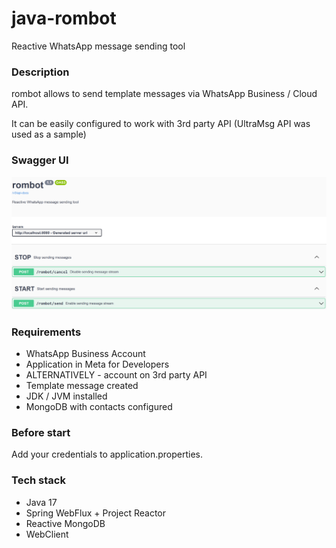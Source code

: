 # java-rombot
Reactive WhatsApp message sending tool

### Description

rombot allows to send template messages via WhatsApp Business / Cloud API.

It can be easily configured to work with 3rd party API (UltraMsg API was used as a sample)

### Swagger UI

![](rombot_ui.png)

### Requirements
- WhatsApp Business Account
- Application in Meta for Developers
- ALTERNATIVELY - account on 3rd party API
- Template message created
- JDK / JVM installed
- MongoDB with contacts configured

### Before start

Add your credentials to application.properties.

### Tech stack
- Java 17
- Spring WebFlux + Project Reactor
- Reactive MongoDB
- WebClient